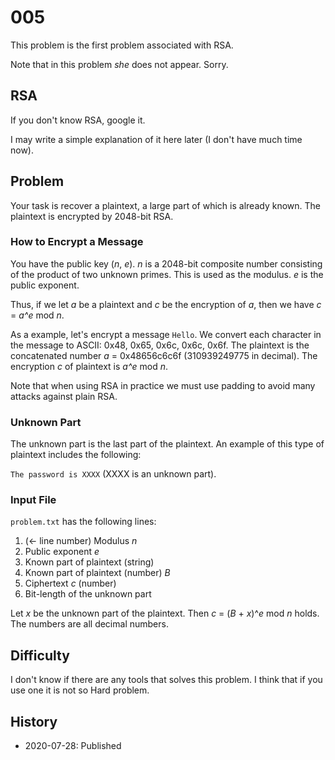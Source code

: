 # 005
This problem is the first problem associated with RSA.

Note that in this problem *she* does not appear. Sorry.

## RSA
If you don't know RSA, google it.

I may write a simple explanation of it here later
(I don't have much time now).

## Problem
Your task is recover a plaintext, a large part of which is already known.
The plaintext is encrypted by 2048-bit RSA.

### How to Encrypt a Message
You have the public key (*n*, *e*).
*n* is a 2048-bit composite number consisting of
the product of two unknown primes.
This is used as the modulus.
*e* is the public exponent.

Thus, if we let *a* be a plaintext and *c* be the encryption of *a*,
then we have *c* = *a^e* mod *n*.

As a example, let's encrypt a message `Hello`.
We convert each character in the message to ASCII:
0x48, 0x65, 0x6c, 0x6c, 0x6f.
The plaintext is the concatenated number *a* =  0x48656c6c6f (310939249775 in decimal).
The encryption *c* of plaintext is *a^e* mod *n*.

Note that when using RSA in practice we must use padding to avoid
many attacks against plain RSA.

### Unknown Part
The unknown part is the last part of the plaintext.
An example of this type of plaintext includes the following:

`The password is XXXX` (XXXX is an unknown part).

### Input File
`problem.txt` has the following lines:

1. (← line number) Modulus *n*
2. Public exponent *e*
3. Known part of plaintext (string)
4. Known part of plaintext (number) *B*
5. Ciphertext *c* (number)
6. Bit-length of the unknown part

Let *x* be the unknown part of the plaintext.
Then *c* = (*B* + *x*)^*e* mod *n* holds.
The numbers are all decimal numbers.

## Difficulty
I don't know if there are any tools that solves this problem.
I think that if you use one it is not so Hard problem.

## History
* 2020-07-28: Published
